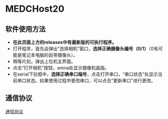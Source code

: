 # MEDCHost20

## 软件使用方法

- **在此页面上方的releases中有最新版的可执行程序。**
- 打开程序，首先会弹出“选择相机”窗口，**选择正确摄像头编号（0/1）**（0有可能是笔记本电脑的自带摄像头）。
- 稍等片刻，弹出上位机主界面。
- 点击“打开相机”按钮，arena处显示摄像机画面。
- 在serial下拉框中，**选择正确串口端号**，点击打开串口，“串口状态”处显示当前串口状态。如果使用过程中更改串口，可以点击“更新串口”进行更改。

 ##  通信协议

[通信协议](通信协议说明及LabVIEW编程提示及TIPS.dox)